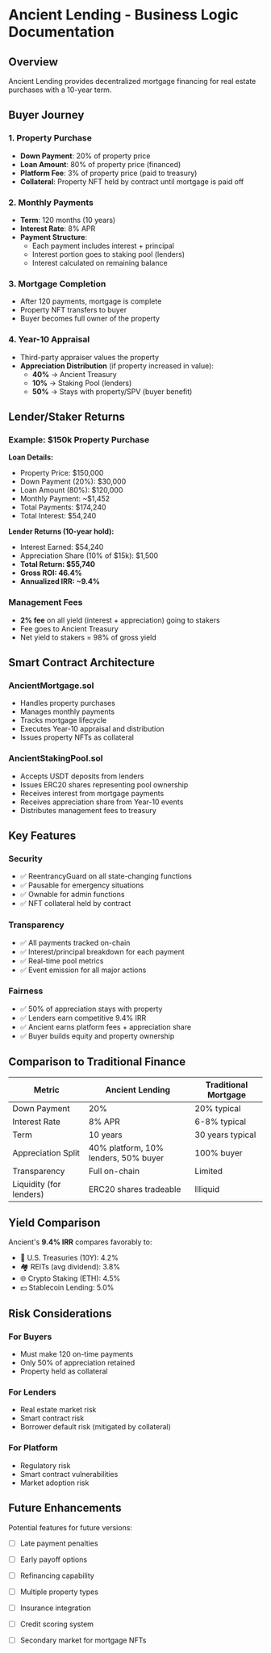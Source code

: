 # Ancient Lending - Business Logic Documentation

## Overview
Ancient Lending provides decentralized mortgage financing for real estate purchases with a 10-year term.

## Buyer Journey

### 1. Property Purchase
- **Down Payment**: 20% of property price
- **Loan Amount**: 80% of property price (financed)
- **Platform Fee**: 3% of property price (paid to treasury)
- **Collateral**: Property NFT held by contract until mortgage is paid off

### 2. Monthly Payments
- **Term**: 120 months (10 years)
- **Interest Rate**: 8% APR
- **Payment Structure**: 
  - Each payment includes interest + principal
  - Interest portion goes to staking pool (lenders)
  - Interest calculated on remaining balance

### 3. Mortgage Completion
- After 120 payments, mortgage is complete
- Property NFT transfers to buyer
- Buyer becomes full owner of the property

### 4. Year-10 Appraisal
- Third-party appraiser values the property
- **Appreciation Distribution** (if property increased in value):
  - **40%** → Ancient Treasury
  - **10%** → Staking Pool (lenders)
  - **50%** → Stays with property/SPV (buyer benefit)

## Lender/Staker Returns

### Example: $150k Property Purchase

**Loan Details:**
- Property Price: $150,000
- Down Payment (20%): $30,000
- Loan Amount (80%): $120,000
- Monthly Payment: ~$1,452
- Total Payments: $174,240
- Total Interest: $54,240

**Lender Returns (10-year hold):**
- Interest Earned: $54,240
- Appreciation Share (10% of $15k): $1,500
- **Total Return: $55,740**
- **Gross ROI: 46.4%**
- **Annualized IRR: ~9.4%**

### Management Fees
- **2% fee** on all yield (interest + appreciation) going to stakers
- Fee goes to Ancient Treasury
- Net yield to stakers = 98% of gross yield

## Smart Contract Architecture

### AncientMortgage.sol
- Handles property purchases
- Manages monthly payments
- Tracks mortgage lifecycle
- Executes Year-10 appraisal and distribution
- Issues property NFTs as collateral

### AncientStakingPool.sol
- Accepts USDT deposits from lenders
- Issues ERC20 shares representing pool ownership
- Receives interest from mortgage payments
- Receives appreciation share from Year-10 events
- Distributes management fees to treasury

## Key Features

### Security
- ✅ ReentrancyGuard on all state-changing functions
- ✅ Pausable for emergency situations
- ✅ Ownable for admin functions
- ✅ NFT collateral held by contract

### Transparency
- ✅ All payments tracked on-chain
- ✅ Interest/principal breakdown for each payment
- ✅ Real-time pool metrics
- ✅ Event emission for all major actions

### Fairness
- ✅ 50% of appreciation stays with property
- ✅ Lenders earn competitive 9.4% IRR
- ✅ Ancient earns platform fees + appreciation share
- ✅ Buyer builds equity and property ownership

## Comparison to Traditional Finance

| Metric | Ancient Lending | Traditional Mortgage |
|--------|----------------|---------------------|
| Down Payment | 20% | 20% typical |
| Interest Rate | 8% APR | 6-8% typical |
| Term | 10 years | 30 years typical |
| Appreciation Split | 40% platform, 10% lenders, 50% buyer | 100% buyer |
| Transparency | Full on-chain | Limited |
| Liquidity (for lenders) | ERC20 shares tradeable | Illiquid |

## Yield Comparison

Ancient's **9.4% IRR** compares favorably to:
- 🏦 U.S. Treasuries (10Y): 4.2%
- 🏘 REITs (avg dividend): 3.8%
- 🌐 Crypto Staking (ETH): 4.5%
- 💵 Stablecoin Lending: 5.0%

## Risk Considerations

### For Buyers
- Must make 120 on-time payments
- Only 50% of appreciation retained
- Property held as collateral

### For Lenders
- Real estate market risk
- Smart contract risk
- Borrower default risk (mitigated by collateral)

### For Platform
- Regulatory risk
- Smart contract vulnerabilities
- Market adoption risk

## Future Enhancements

Potential features for future versions:
- [ ] Late payment penalties
- [ ] Early payoff options
- [ ] Refinancing capability
- [ ] Multiple property types
- [ ] Insurance integration
- [ ] Credit scoring system
- [ ] Secondary market for mortgage NFTs

